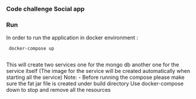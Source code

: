 ### Code challenge Social app


### Run 

In order to run the application in docker environment :

```
 docker-compose up
  
```
This will create two services one for the mongo db another one for the service itself (The image for the service will be created automatically when starting all the service)
Note: - Before running the compose please make sure the fat jar file is created under build directory
Use docker-compose down to stop and remove all the resources


 
